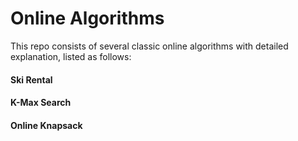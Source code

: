 # Online Algorithms
This repo consists of several classic online algorithms with detailed explanation, listed as follows:

#### Ski Rental

#### K-Max Search

#### Online Knapsack